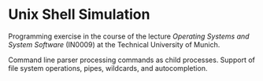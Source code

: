 # Unix Shell Simulation

Programming exercise in the course of the lecture _Operating Systems and System Software_ (IN0009) at the Technical University of Munich.

Command line parser processing commands as child processes. Support of file system operations, pipes, wildcards, and autocompletion.
